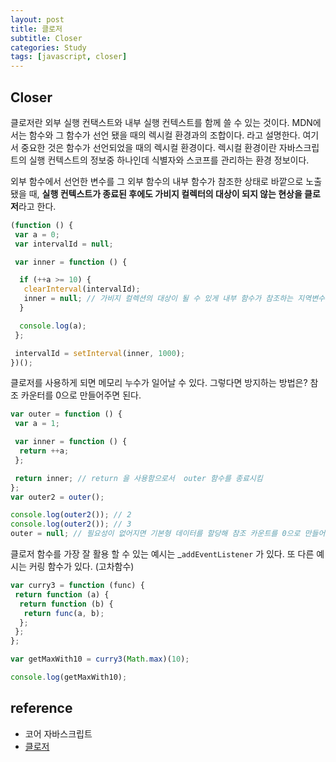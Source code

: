 ```yaml
---
layout: post
title: 클로저
subtitle: Closer
categories: Study
tags: [javascript, closer]
---
```


## Closer

클로저란 외부 실행 컨택스트와 내부 실행 컨텍스트를 함께 쓸 수 있는 것이다. MDN에서는 함수와 그 함수가 선언 됐을 때의 렉시컬 환경과의 조합이다. 라고 설명한다. 여기서 중요한 것은 함수가 선언되었을 때의 렉시컬 환경이다. 렉시컬 환경이란 자바스크립트의 실행 컨텍스트의 정보중 하나인데 식별자와 스코프를 관리하는 환경 정보이다.

외부 함수에서 선언한 변수를 그 외부 함수의 내부 함수가 참조한 상태로 바깥으로 노출됐을 때, **실행 컨텍스트가 종료된 후에도 가비지 컬렉터의 대상이 되지 않는 현상을 클로저**라고 한다.

```javascript
(function () {
 var a = 0;
 var intervalId = null;

 var inner = function () {

  if (++a >= 10) {
   clearInterval(intervalId);
   inner = null; // 가비지 컬렉션의 대상이 될 수 있게 내부 함수가 참조하는 지역변수를 지워줌
  }

  console.log(a);
 };

 intervalId = setInterval(inner, 1000);
})();
```

클로저를 사용하게 되면 메모리 누수가 일어날 수 있다. 그렇다면 방지하는 방법은? 참조 카운터를 0으로 만들어주면 된다.

```javascript
var outer = function () {
 var a = 1;

 var inner = function () {
  return ++a;
 };

 return inner; // return 을 사용함으로서  outer 함수를 종료시킴
};
var outer2 = outer();

console.log(outer2()); // 2
console.log(outer2()); // 3
outer = null; // 필요성이 없어지면 기본형 데이터를 할당해 참조 카운트를 0으로 만들어 메모리 누수를 막음
```

클로저 함수를 가장 잘 활용 할 수 있는 예시는 _`addEventListener` 가 있다. 또 다른 예시는 커링 함수가 있다. (고차함수)

```javascript
var curry3 = function (func) {
 return function (a) {
  return function (b) {
   return func(a, b);
  };
 };
};

var getMaxWith10 = curry3(Math.max)(10);

console.log(getMaxWith10);
```

## reference

- 코어 자바스크립트
- [클로저](https://poiemaweb.com/js-closure)
